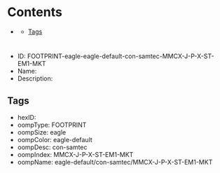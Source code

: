



Contents
========

* [](#)
	* [Tags](#tags)

# 

- ID: FOOTPRINT-eagle-eagle-default-con-samtec-MMCX-J-P-X-ST-EM1-MKT
- Name: 
- Description: 

## Tags

- hexID: 
- oompType: FOOTPRINT
- oompSize: eagle
- oompColor: eagle-default
- oompDesc: con-samtec
- oompIndex: MMCX-J-P-X-ST-EM1-MKT
- oompName: eagle-default/con-samtec/MMCX-J-P-X-ST-EM1-MKT
